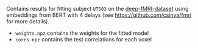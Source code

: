 Contains results for fitting subject `UTS03` on the [deep-fMRI-dataset](https://github.com/HuthLab/deep-fMRI-dataset) using embeddings from BERT with 4 delays (see https://github.com/csinva/fmri for more details).

- `weights.npz` contains the weights for the fitted model
- `corrs.npz` contains the test correlations for each voxel